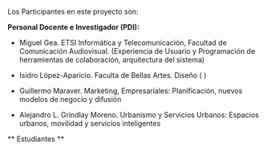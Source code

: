 

Los Participantes en este proyecto son: 


**Personal Docente e Investigador (PDI):**

- Miguel Gea. ETSI Informática y Telecomunicación, Facultad de Comunicación Audiovisual. (Experiencia de Usuario y Programación de herramientas de colaboración, arquitectura del sistema)


- Isidro López-Aparicio. Faculta de Bellas Artes. Diseño ( )

- Guillermo Maraver. Marketing, Empresariales: Planificación, nuevos modelos de negocio y difusión

- Alejandro L. Grindlay Moreno. Urbanismo y Servicios Urbanos: Espacios urbanos, movilidad y servicios inteligentes 

** Estudiantes **


